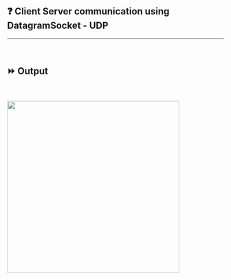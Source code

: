 ## :question: Client Server communication using DatagramSocket - UDP
___
<br>

## :fast_forward: Output

<br>

<img src="../../Image/co4pgm4op.png" width="400"></img><br>